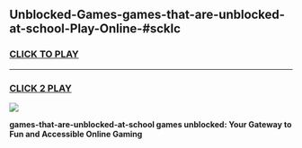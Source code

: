 
## Unblocked-Games-games-that-are-unblocked-at-school-Play-Online-#scklc
<h3>
<a href="https://premium.freeplayer.one?title=games-that-are-unblocked-at-school&ref=27F">CLICK TO PLAY</a></h3>
<hr>

<h3>
<a href="https://premium.freeplayer.one?title=games-that-are-unblocked-at-school&ref=27F">CLICK 2 PLAY</a>
  
</h3>

<a href="https://premium.freeplayer.one?title=games-that-are-unblocked-at-school&ref=27F"><img src="https://clearcache.store/games.png"></a>


**games-that-are-unblocked-at-school games unblocked: Your Gateway to Fun and Accessible Online Gaming**
